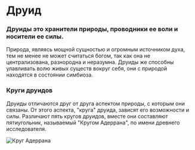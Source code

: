 # Друид
### Друиды это хранители природы, проводники ее воли и носители ее силы. 
Природа, являясь мощной сущностью и огромным источником духа, тем не менее не может считаться богом,
так как она не централизована, разнородна и неразумна. Друиды же способны улавливать волю живых существ вокруг себя, 
они с природой находятся в состоянии симбиоза.  

### Круги друидов  
Друиды отличаются друг от друга аспектом природы, с которым они связаны. От этого аспекта, "круга" друида, зависят его возможности и силы.
Различают пять кругов друидов, вместе они составляют пятиугольник, называемый "Кругом Адеррана", по имени древнего исследователя.

![Круг Адеррана]()
